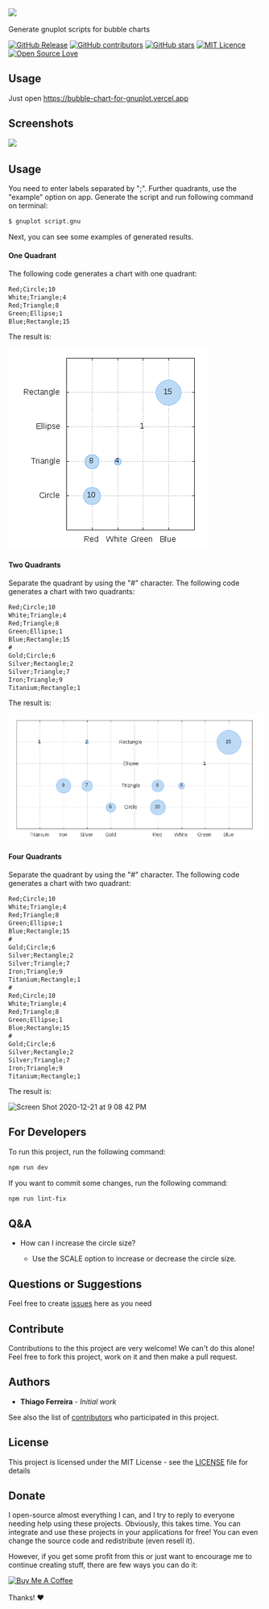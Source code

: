
<img src="https://user-images.githubusercontent.com/114015/102698819-40daf980-420e-11eb-889d-550e1a44c253.png" width="400px"/>

Generate gnuplot scripts for bubble charts

[![GitHub Release](https://img.shields.io/github/release/thiagodnf/bubble-chart-for-gnuplot.svg)](https://github.com/thiagodnf/bubble-chart-for-gnuplot/releases/latest)
[![GitHub contributors](https://img.shields.io/github/contributors/thiagodnf/bubble-chart-for-gnuplot.svg)](https://github.com/thiagodnf/bubble-chart-for-gnuplot/graphs/contributors)
[![GitHub stars](https://img.shields.io/github/stars/thiagodnf/bubble-chart-for-gnuplot.svg)](https://github.com/almende/thiagodnf/bubble-chart-for-gnuplot)
[![MIT Licence](https://badges.frapsoft.com/os/mit/mit.svg?v=103)](https://opensource.org/licenses/mit-license.php)
[![Open Source Love](https://badges.frapsoft.com/os/v1/open-source.svg?v=103)](https://github.com/ellerbrock/open-source-badges/)

## Usage

Just open https://bubble-chart-for-gnuplot.vercel.app

## Screenshots

<img class="screenshot" src="https://user-images.githubusercontent.com/114015/102698977-66b4ce00-420f-11eb-837a-0de6c6feac8d.png" />


## Usage

You need to enter labels separated by ";". Further quadrants, use the "example" option on app. Generate the script and run following command on terminal:

```sh
$ gnuplot script.gnu
```

Next, you can see some examples of generated results.

#### One Quadrant

The following code generates a chart with one quadrant:

```text
Red;Circle;10
White;Triangle;4
Red;Triangle;8
Green;Ellipse;1
Blue;Rectangle;15
```

The result is:

<img src="https://raw.githubusercontent.com/thiagodnf/bubble-chart-for-gnuplot/master/public/images/example_1.png" />

#### Two Quadrants

Separate the quadrant by using the "#" character. The following code generates a chart with two quadrants:

```text
Red;Circle;10
White;Triangle;4
Red;Triangle;8
Green;Ellipse;1
Blue;Rectangle;15
#
Gold;Circle;6
Silver;Rectangle;2
Silver;Triangle;7
Iron;Triangle;9
Titanium;Rectangle;1
```

The result is:

![alt tag](https://raw.githubusercontent.com/thiagodnf/bubble-chart-for-gnuplot/master/public/images/eample%20_2.png)

#### Four Quadrants

Separate the quadrant by using the "#" character. The following code generates a chart with two quadrant:

```
Red;Circle;10
White;Triangle;4
Red;Triangle;8
Green;Ellipse;1
Blue;Rectangle;15
#
Gold;Circle;6
Silver;Rectangle;2
Silver;Triangle;7
Iron;Triangle;9
Titanium;Rectangle;1
#
Red;Circle;10
White;Triangle;4
Red;Triangle;8
Green;Ellipse;1
Blue;Rectangle;15
#
Gold;Circle;6
Silver;Rectangle;2
Silver;Triangle;7
Iron;Triangle;9
Titanium;Rectangle;1
```

The result is:

![Screen Shot 2020-12-21 at 9 08 42 PM](https://user-images.githubusercontent.com/114015/102840369-b7275980-43d0-11eb-94d3-0ed9cf4c110a.png)

## For Developers

To run this project, run the following command:

```sh
npm run dev
```

If you want to commit some changes, run the following command:

```sh
npm run lint-fix
```

## Q&A

* How can I increase the circle size?

    * Use the SCALE option to increase or decrease the circle size.

## Questions or Suggestions

Feel free to create <a href="https://github.com/thiagodnf/bubble-chart-for-gnuplot/issues">issues</a> here as you need

## Contribute

Contributions to the this project are very welcome! We can't do this alone! Feel free to fork this project, work on it and then make a pull request.

## Authors

* **Thiago Ferreira** - *Initial work*

See also the list of [contributors](https://github.com/thiagodnf/bubble-chart-for-gnuplot/graphs/contributors) who participated in this project.

## License

This project is licensed under the MIT License - see the [LICENSE](LICENSE) file for details

## Donate

I open-source almost everything I can, and I try to reply to everyone needing help using these projects. Obviously, this takes time. You can integrate and use these projects in your applications for free! You can even change the source code and redistribute (even resell it).

However, if you get some profit from this or just want to encourage me to continue creating stuff, there are few ways you can do it:

<a href="https://www.buymeacoffee.com/thiagodnf" target="_blank">
  <img src="https://www.buymeacoffee.com/assets/img/guidelines/download-assets-sm-2.svg" alt="Buy Me A Coffee">
</a>
<br/>
<br/>
Thanks! ❤️

